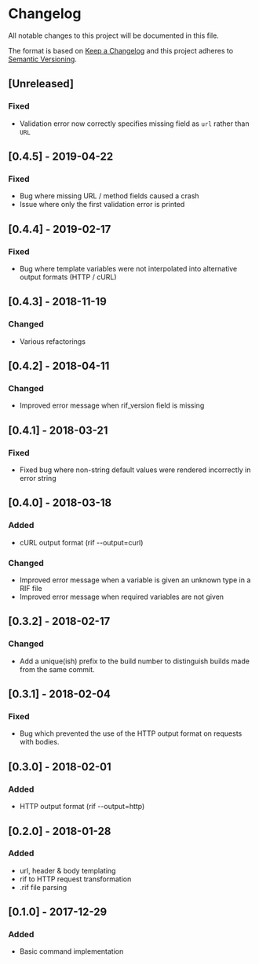 # Changelog
All notable changes to this project will be documented in this file.

The format is based on [Keep a Changelog](http://keepachangelog.com/en/1.0.0/)
and this project adheres to [Semantic Versioning](http://semver.org/spec/v2.0.0.html).

## [Unreleased]
### Fixed
 - Validation error now correctly specifies missing field as `url` rather than
   `URL`

## [0.4.5] - 2019-04-22
### Fixed
 - Bug where missing URL / method fields caused a crash
 - Issue where only the first validation error is printed

## [0.4.4] - 2019-02-17
### Fixed
 - Bug where template variables were not interpolated into alternative output
   formats (HTTP / cURL)

## [0.4.3] - 2018-11-19
### Changed
 - Various refactorings

## [0.4.2] - 2018-04-11
### Changed
 - Improved error message when rif\_version field is missing

## [0.4.1] - 2018-03-21
### Fixed
 - Fixed bug where non-string default values were rendered incorrectly in error string

## [0.4.0] - 2018-03-18
### Added
 - cURL output format (rif <filename> --output=curl)
### Changed
 - Improved error message when a variable is given an unknown type in a RIF file
 - Improved error message when required variables are not given

## [0.3.2] - 2018-02-17
### Changed
 - Add a unique(ish) prefix to the build number to distinguish builds made
   from the same commit.

## [0.3.1] - 2018-02-04
### Fixed
 - Bug which prevented the use of the HTTP output format on requests with
   bodies.

## [0.3.0] - 2018-02-01
### Added
 - HTTP output format (rif <filename> --output=http)

## [0.2.0] - 2018-01-28
### Added
 - url, header & body templating
 - rif to HTTP request transformation
 - .rif file parsing

## [0.1.0] - 2017-12-29
### Added
 - Basic command implementation
